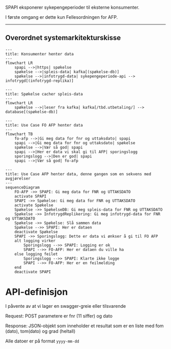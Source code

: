 SPAPI eksponerer sykepengeperioder til eksterne konsumenter.

I første omgang er dette kun Fellesordningen for AFP.

---
Overordnet systemarkitekturskisse
---

```mermaid
---
title: Konsumenter henter data
---
flowchart LR
    spapi -->|https| spøkelse
    spøkelse -->|spleis-data| kafka[(spøkelse-db)]
    spøkelse -->|infotrygd-data| sykepengeperiode-api --> infotrygd[(infotrygd-replika)]
```

```mermaid
---
title: Spøkelse cacher spleis-data
---
flowchart LR
    spøkelse -->|leser fra kafka| kafka[/tbd.utbetaling/] --> database[(spøkelse-db)]
```

```mermaid
---
title: Use Case FO AFP henter data 
---
flowchart TB
    fo-afp -->|Gi meg data for fnr og uttaksdato| spapi
    spapi -->|Gi meg data for fnr og uttaksdato| spøkelse
    spøkelse -->|Vær så god| spapi 
    spapi -->|Her er data vi skal gi til AFP| sporingslogg
    sporingslogg -->|Den er god| spapi 
    spapi -->|Vær så god| fo-afp
```

```mermaid
---
title: Use Case AFP henter data, denne gangen som en sekvens med avgjørelser
---
sequenceDiagram
    FO-AFP ->> SPAPI: Gi meg data for FNR og UTTAKSDATO
    activate SPAPI
    SPAPI ->> Spøkelse: Gi meg data for FNR og UTTAKSDATO
    activate Spøkelse
    Spøkelse ->> SpøkelseDB: Gi meg spleis-data for FNR og UTTAKSDATO
    Spøkelse ->> InfotrygdReplikering: Gi meg infotrygd-data for FNR og UTTAKSDATO
    Spøkelse ->> Spøkelse: Slå sammen data
    Spøkelse -->> SPAPI: Her er dataen
    deactivate Spøkelse
    SPAPI ->> Sporingslogg: Dette er data vi ønkser å gi til FO AFP
    alt logging virker
        Sporingslogg -->> SPAPI: Logging er ok
        SPAPI -->> FO-AFP: Her er dataen du ville ha
    else logging feilet
        Sporingslogg -->> SPAPI: Klarte ikke logge
        SPAPI -->> FO-AFP: Her er en feilmelding
    end
    deactivate SPAPI
```



# API-definisjon

I påvente av at vi lager en swagger-greie eller tilsvarende

Request:
POST
parametere er fnr (11 siffer) og dato

Response: 
JSON-objekt som inneholder et resultat som er en liste med fom (dato), tom(dato) og grad (heltall)

Alle datoer er på format `yyyy-mm-dd`